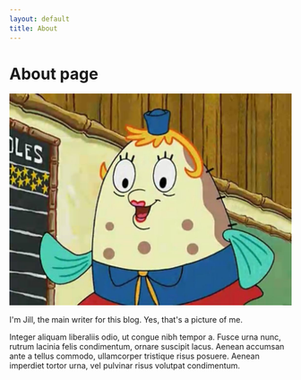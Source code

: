 ```yaml
---
layout: default
title: About
---
```

# About page

![this is me](assets/img/me.jpg)

I'm Jill, the main writer for this blog. Yes, that's a picture of me.

Integer aliquam liberaliis odio, ut congue nibh tempor a. Fusce urna nunc, rutrum lacinia felis condimentum, ornare suscipit lacus. Aenean accumsan ante a tellus commodo, ullamcorper tristique risus posuere. Aenean imperdiet tortor urna, vel pulvinar risus volutpat condimentum.
